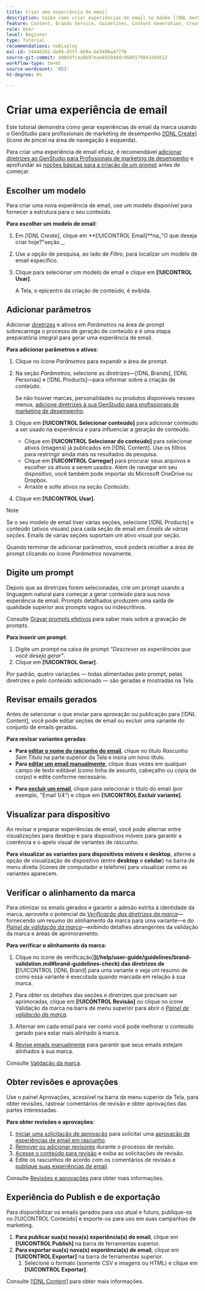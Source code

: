 ```yaml
---
title: Criar uma experiência de email
description: Saiba como criar experiências de email no Adobe [!DNL GenStudio] para profissionais de marketing de desempenho.
feature: Content, Brands Service, Guidelines, Content Generation, Create, Experiences, Variant Generation
role: User
level: Beginner
type: Tutorial
recommendations: noDisplay
exl-id: 34446202-da98-45ff-869a-b43496a477f8
source-git-commit: a00d4fcaabb97eae69294ddc9689179842d49512
workflow-type: tm+mt
source-wordcount: '853'
ht-degree: 0%

---
```


# Criar uma experiência de email

Este tutorial demonstra como gerar experiências de email da marca usando o GenStudio para profissionais de marketing de desempenho [[!DNL Create]](/help/user-guide/create/overview.md) (ícone de pincel na área de navegação à esquerda).

Para criar uma experiência de email eficaz, é recomendável [adicionar diretrizes ao GenStudio para Profissionais de marketing de desempenho](/help/user-guide/guidelines/add-guidelines.md) e aprofundar as [noções básicas para a criação de um prompt](/help/user-guide/effective-prompts.md) antes de começar.

## Escolher um modelo

Para criar uma nova experiência de email, use um modelo disponível para fornecer a estrutura para o seu conteúdo.

**Para escolher um modelo de email**:

1. Em _[!DNL Create]_, clique em **[!UICONTROL Email]**na_&quot;O que deseja criar hoje?&quot;seção _.
1. Use a opção de pesquisa, ao lado de _Filtro_, para localizar um modelo de email específico.
1. Clique para selecionar um modelo de email e clique em **[!UICONTROL Usar]**.

   A Tela, o epicentro da criação de conteúdo, é exibida.

## Adicionar parâmetros

Adicionar [diretrizes](/help/user-guide/guidelines/overview.md) e ativos em _Parâmetros_ na área de prompt sobrecarrega o processo de geração de conteúdo e é uma etapa preparatória integral para gerar uma experiência de email.

**Para adicionar parâmetros e ativos**:

1. Clique no ícone _Parâmetros_ para expandir a área de prompt.
1. Na seção _Parâmetros_, selecione as diretrizes—[!DNL Brands], [!DNL Personas] e [!DNL Products]—para informar sobre a criação de conteúdo.

   Se não houver marcas, personalidades ou produtos disponíveis nesses menus, [adicione diretrizes à sua GenStudio para profissionais de marketing de desempenho](/help/user-guide/guidelines/add-guidelines.md).

1. Clique em **[!UICONTROL Selecionar conteúdo]** para adicionar conteúdo a ser usado na experiência *e* para influenciar a geração de conteúdo.
   * Clique em **[!UICONTROL Selecionar do conteúdo]** para selecionar ativos (imagens) já publicados em [!DNL Content]. Use os filtros para restringir ainda mais os resultados da pesquisa.
   * Clique em **[!UICONTROL Carregar]** para procurar seus arquivos e escolher os ativos a serem usados. Além de navegar em seu dispositivo, você também pode importar do Microsoft OneDrive ou Dropbox.
   * Arraste e solte ativos na seção _Conteúdo_.
1. Clique em **[!UICONTROL Usar]**.

>[!NOTE]
>
>Se o seu modelo de email tiver várias seções, selecione [!DNL Products] e conteúdo (ativos visuais) para cada seção de email em _Emails de várias seções_. Emails de várias seções suportam um ativo visual por seção.

Quando terminar de adicionar parâmetros, você poderá recolher a área de prompt clicando no ícone _Parâmetros_ novamente.

## Digite um prompt

Depois que as diretrizes forem selecionadas, crie um prompt usando a linguagem natural para começar a gerar conteúdo para sua nova experiência de email. Prompts detalhados produzem uma saída de qualidade superior aos prompts vagos ou indescritivos.

Consulte [Gravar prompts efetivos](/help/user-guide/effective-prompts.md) para saber mais sobre a gravação de prompts.

**Para inserir um prompt**:

1. Digite um prompt na caixa de prompt _&quot;Descrever as experiências que você deseja gerar&quot;_.
1. Clique em **[!UICONTROL Gerar]**.

Por padrão, quatro variações — todas alimentadas pelo prompt, pelas diretrizes e pelo conteúdo adicionado — são geradas e mostradas na Tela.

## Revisar emails gerados

Antes de selecionar o que enviar para aprovação ou publicação para [!DNL Content], você pode editar seções de email ou excluir uma variante do conjunto de emails gerados.

**Para revisar variantes geradas**:

* **Para [editar o nome do rascunho do email](/help/user-guide/create/manage-variants.md#change-draft-name)**, clique no título _Rascunho Sem Título_ na parte superior da Tela e insira um novo título.
* **Para [editar um email manualmente](/help/user-guide/create/manage-variants.md#manually-edit-text)**, clique duas vezes em qualquer campo de texto editável (como linha de assunto, cabeçalho ou cópia de corpo) e edite conforme necessário.
<!-- * **To [regenerate a section of a variant](/help/user-guide/create/manage-variants.md#re-generate-sections)**, click an editable text field and use the _[!UICONTROL Suggested edits]_ options or enter a new prompt and click **[!UICONTROL Generate]**. -->
* **Para [excluir um email](/help/user-guide/create/manage-variants.md#delete-variant)**, clique para selecionar o título do email (por exemplo, &quot;Email 1/4&quot;) e clique em **[!UICONTROL Excluir variante]**.

## Visualizar para dispositivo

Ao revisar e preparar experiências de email, você pode alternar entre visualizações para desktop e para dispositivos móveis para garantir a coerência e o apelo visual de variantes de rascunho.

**Para visualizar as variantes para dispositivos móveis e desktop**, alterne a opção de visualização de dispositivo (entre **desktop** e **celular**) na barra de menu direita (ícones de computador e telefone) para visualizar como as variantes aparecem.

## Verificar o alinhamento da marca

Para otimizar os emails gerados e garantir a adesão estrita à identidade da marca, aproveite o potencial da [_Verificação das diretrizes da marca_](/help/user-guide/guidelines/brand-validation.md#brand-guidelines-check)—fornecendo um resumo do alinhamento da marca para uma variante—e do [_Painel de validação da marca_](/help/user-guide/guidelines/brand-validation.md#brand-validation-panel)—exibindo detalhes abrangentes da validação da marca e áreas de aprimoramento.

**Para verificar o alinhamento da marca**:

1. Clique no ícone de verificação]**](/help/user-guide/guidelines/brand-validation.md#brand-guidelines-check) das diretrizes de [**[!UICONTROL [!DNL Brand] para uma variante e veja um resumo de como essa variante é executada quando marcada em relação à sua marca.
1. Para obter os detalhes das seções e diretrizes que precisam ser aprimoradas, clique em **[!UICONTROL Revisão]** _ou_ clique no ícone Validação da marca na barra de menu superior para abrir o [_Painel de validação da marca_](/help/user-guide/guidelines/brand-validation.md#brand-validation-panel).

1. Alternar em cada email para ver como você pode melhorar o conteúdo gerado para estar mais alinhado à marca.
1. [Revise emails manualmente](#revise-generated-emails) para garantir que seus emails estejam alinhados à sua marca.

Consulte [Validação da marca](/help/user-guide/guidelines/brand-validation.md).

## Obter revisões e aprovações

Use o painel Aprovações, acessível na barra de menu superior da Tela, para obter revisões, rastrear comentários de revisão e obter aprovações das partes interessadas.

**Para obter revisões e aprovações**:

1. [Iniciar uma solicitação de aprovação](/help/user-guide/approvals/request-review.md) para solicitar uma [aprovação de experiências de email em rascunho](/help/user-guide/approvals/approve-content.md).
1. [Remover ou adicionar revisores](/help/user-guide/approvals/review-and-edit.md#manage-approvals) durante o processo de revisão.
1. [Acesse o conteúdo para revisão](/help/user-guide/approvals/review-and-edit.md#access-content-for-review) e exiba as solicitações de revisão.
1. Edite os rascunhos de acordo com os comentários de revisão e [publique suas experiências de email](#publish-and-export-experience).

Consulte [Revisões e aprovações](/help/user-guide/approvals/overview.md) para obter mais informações.

## Experiência do Publish e de exportação

Para disponibilizar os emails gerados para uso atual e futuro, publique-os no [!UICONTROL Conteúdo] e exporte-os para uso em suas campanhas de marketing.

1. **Para publicar sua(s) nova(s) experiência(s) de email**, clique em **[!UICONTROL Publish]** na barra de ferramentas superior.
1. **Para exportar sua(s) nova(s) experiência(s) de email**, clique em **[!UICONTROL Exportar]** na barra de ferramentas superior.
   1. Selecione o formato (somente CSV e imagens ou HTML) e clique em **[!UICONTROL Exportar]**.

Consulte [[!DNL Content]](/help/user-guide/content/overview.md#search-and-find-approved-content) para obter mais informações.
